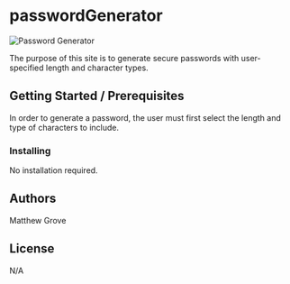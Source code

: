 # passwordGenerator

![Password Generator](/Assets/passwordGenerator.png)

The purpose of this site is to generate secure passwords with user-specified length and character types.

## Getting Started / Prerequisites

In order to generate a password, the user must first select the length and type of characters to include.

### Installing

No installation required.

## Authors

Matthew Grove

## License

N/A